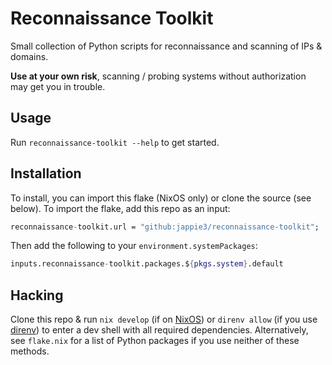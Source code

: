 # Reconnaissance Toolkit 

Small collection of Python scripts for reconnaissance and scanning of IPs & domains.<br>

**Use at your own risk**, scanning / probing systems without authorization may get you in trouble.

## Usage

Run `reconnaissance-toolkit --help` to get started.

## Installation

To install, you can import this flake (NixOS only) or clone the source (see below). To import the flake, add this repo as an input:

```nix
reconnaissance-toolkit.url = "github:jappie3/reconnaissance-toolkit";
```

Then add the following to your `environment.systemPackages`:

```nix
inputs.reconnaissance-toolkit.packages.${pkgs.system}.default
```

## Hacking

Clone this repo & run `nix develop` (if on [NixOS](https://nixos.org)) or `direnv allow` (if you use [direnv](https://direnv.net/)) to enter a dev shell with all required dependencies. Alternatively, see `flake.nix` for a list of Python packages if you use neither of these methods.
